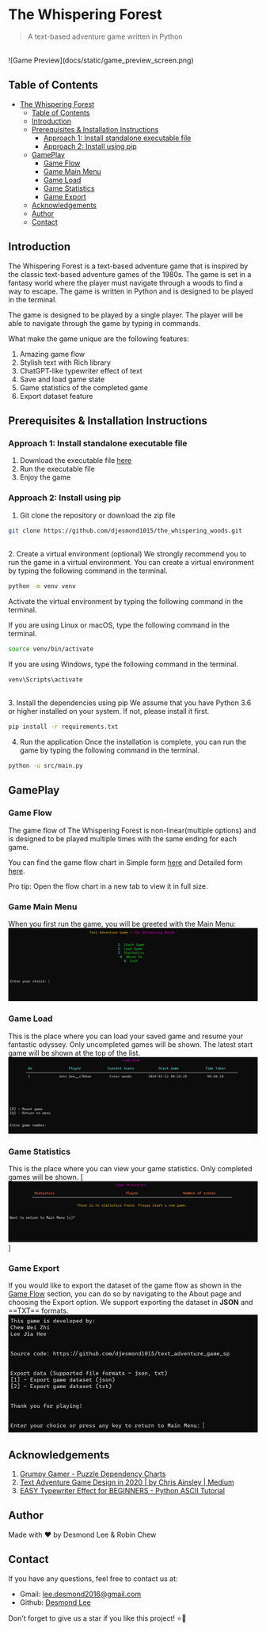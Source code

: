 # The Whispering Forest

> A text-based adventure game written in Python

<br>
![Game Preview](docs/static/game_preview_screen.png)
<br>

## Table of Contents

- [The Whispering Forest](#the-whispering-forest)
  - [Table of Contents](#table-of-contents)
  - [Introduction](#introduction)
  - [Prerequisites \& Installation Instructions](#prerequisites--installation-instructions)
    - [Approach 1: Install standalone executable file](#approach-1-install-standalone-executable-file)
    - [Approach 2: Install using pip](#approach-2-install-using-pip)
  - [GamePlay](#gameplay)
    - [Game Flow](#game-flow)
    - [Game Main Menu](#game-main-menu)
    - [Game Load](#game-load)
    - [Game Statistics](#game-statistics)
    - [Game Export](#game-export)
  - [Acknowledgements](#acknowledgements)
  - [Author](#author)
  - [Contact](#contact)

## Introduction

The Whispering Forest is a text-based adventure game that is inspired by the classic text-based adventure games of the 1980s. The game is set in a fantasy world where the player must navigate through a woods to find a way to escape. The game is written in Python and is designed to be played in the terminal.

The game is designed to be played by a single player. The player will be able to navigate through the game by typing in commands.

What make the game unique are the following features:

1. Amazing game flow
2. Stylish text with Rich library
3. ChatGPT-like typewriter effect of text
4. Save and load game state
5. Game statistics of the completed game
6. Export dataset feature

## Prerequisites & Installation Instructions

### Approach 1: Install standalone executable file

1. Download the executable file [here](https://github.com/djesmond1015/the_whispering_woods/blob/main/theWhisperingForest.zip)
2. Run the executable file
3. Enjoy the game

### Approach 2: Install using pip

1. Git clone the repository or download the zip file

```bash
git clone https://github.com/djesmond1015/the_whispering_woods.git
```

<br>
2. Create a virtual environment (optional)
   We strongly recommend you to run the game in a virtual environment. You can create a virtual environment by typing the following command in the terminal.

```bash
python -m venv venv
```

Activate the virtual environment by typing the following command in the terminal.

If you are using Linux or macOS, type the following command in the terminal.

```bash
source venv/bin/activate
```

If you are using Windows, type the following command in the terminal.

```command prompt
venv\Scripts\activate
```

<br>
3. Install the dependencies using pip
   We assume that you have Python 3.6 or higher installed on your system. If not, please install it first.

```bash
pip install -r requirements.txt
```

4. Run the application
   Once the installation is complete, you can run the game by typing the following command in the terminal.

```bash
python -u src/main.py
```

## GamePlay

### Game Flow

The game flow of The Whispering Forest is non-linear(multiple options) and is designed to be played multiple times with the same ending for each game.

You can find the game flow chart in Simple form [here](docs/static/game_flow_simple.png) and Detailed form [here](docs/static/game_flow_detailed.png).

Pro tip: Open the flow chart in a new tab to view it in full size.

### Game Main Menu

When you first run the game, you will be greeted with the Main Menu:
![Game Main Menu](docs/static/main_menu.png)

### Game Load

This is the place where you can load your saved game and resume your fantastic odyssey. Only uncompleted games will be shown. The latest start game will be shown at the top of the list.
![Game Load](docs/static/game_load.png)

### Game Statistics

This is the place where you can view your game statistics. Only completed games will be shown.
[![Game Statistics](docs/static/game_statistics.png)]

### Game Export

If you would like to export the dataset of the game flow as shown in the [Game Flow](#game-flow) section, you can do so by navigating to the About page and choosing the Export option. We support exporting the dataset in **JSON** and ==TXT== formats.
![Game Export](docs/static/game_export.png)

## Acknowledgements

1. [Grumpy Gamer - Puzzle Dependency Charts](https://grumpygamer.com/puzzle_dependency_charts)
2. [Text Adventure Game Design in 2020 | by Chris Ainsley | Medium](https://medium.com/@model_train/text-adventure-game-design-in-2020-608528ac8bda)
3. [EASY Typewriter Effect for BEGINNERS - Python ASCII Tutorial](https://youtu.be/EVudW0H_2T8?si=vhtljV73KEpJpqC8)

## Author

Made with ❤️ by Desmond Lee & Robin Chew

## Contact

If you have any questions, feel free to contact us at:

- Gmail: lee.desmond2016@gmail.com
- Github: [Desmond Lee](https://github.com/djesmond1015)

Don't forget to give us a star if you like this project! ⭐🥰
